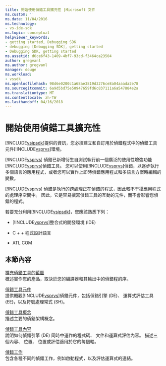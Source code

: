 ```yaml
---
title: 開始使用偵錯工具擴充性 |Microsoft 文件
ms.custom: ''
ms.date: 11/04/2016
ms.technology:
- vs-ide-sdk
ms.topic: conceptual
helpviewer_keywords:
- getting started, Debugging SDK
- debugging [Debugging SDK], getting started
- Debugging SDK, getting started
ms.assetid: d6ce6f43-1409-4bf7-93cd-f3464ca23504
author: gregvanl
ms.author: gregvanl
manager: douge
ms.workload:
- vssdk
ms.openlocfilehash: 98d6e0200c1a68ae3819d3276ce8a04aaada2e78
ms.sourcegitcommit: 6a9d5bd75e50947659fd6c837111a6a547884e2a
ms.translationtype: MT
ms.contentlocale: zh-TW
ms.lasthandoff: 04/16/2018
---
```

# <a name="getting-started-with-debugger-extensibility"></a>開始使用偵錯工具擴充性
[!INCLUDE[vsipsdk](../../extensibility/includes/vsipsdk_md.md)]提供的資訊，您必須建立和自訂用於偵錯程式中的偵錯工具元件[!INCLUDE[vsprvs](../../code-quality/includes/vsprvs_md.md)]環境。  
  
 [!INCLUDE[vsprvs](../../code-quality/includes/vsprvs_md.md)] 偵錯已新增衍生自測試執行前一個廣泛的使用性增強功能[!INCLUDE[vsprvs](../../code-quality/includes/vsprvs_md.md)]偵錯工具。 您可以使用[!INCLUDE[vsprvs](../../code-quality/includes/vsprvs_md.md)]偵錯，以逐步執行多個語言的應用程式，或者您可以實作上即時偵錯應用程式和多語言方案時編輯的變數。  
  
 [!INCLUDE[vsprvs](../../code-quality/includes/vsprvs_md.md)] 偵錯是執行的跨處理正在偵錯的程式，因此較不干擾應用程式的處理序空間中。 因此，它是容易撰寫偵錯工具的互動的元件，而不會影響您偵錯的程式。  
  
 若要充分利用[!INCLUDE[vsipsdk](../../extensibility/includes/vsipsdk_md.md)]，您應該熟悉下列：  
  
-   [!INCLUDE[vsprvs](../../code-quality/includes/vsprvs_md.md)]整合式的開發環境 (IDE)  
  
-   C + + 程式設計語言  
  
-   ATL COM  
  
## <a name="in-this-section"></a>本節內容  
 [擴充偵錯工具的藍圖](../../extensibility/debugger/roadmap-for-extending-the-debugger.md)  
 概述實作您的產品，取決於您的編譯器和其輸出中的偵錯程的序。  
  
 [偵錯工具元件](../../extensibility/debugger/debugger-components.md)  
 提供概觀[!INCLUDE[vsprvs](../../code-quality/includes/vsprvs_md.md)]偵錯元件，包括偵錯引擎 (DE)、 運算式評估工具 (EE)，以及符號處理常式 (SH)。  
  
 [偵錯工具概念](../../extensibility/debugger/debugger-concepts.md)  
 描述主要的偵錯架構概念。  
  
 [偵錯工具內容](../../extensibility/debugger/debugger-contexts.md)  
 說明如何偵錯引擎 (DE) 同時中運作的程式碼、 文件和運算式評估內容。 描述三個內容、 位置、 位置或評估適用於它的每個軸。  
  
 [偵錯工作](../../extensibility/debugger/debugging-tasks.md)  
 包含各種不同的偵錯工作，例如啟動程式，以及評估運算式的連結。